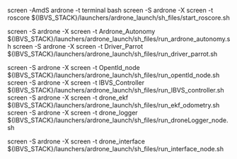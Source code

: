screen -AmdS ardrone -t terminal bash
screen -S    ardrone -X screen -t roscore              ${IBVS_STACK}/launchers/ardrone_launch/sh_files/start_roscore.sh


screen -S    ardrone -X screen -t Ardrone_Autonomy     ${IBVS_STACK}/launchers/ardrone_launch/sh_files/run_ardrone_autonomy.sh
screen -S    ardrone -X screen -t Driver_Parrot        ${IBVS_STACK}/launchers/ardrone_launch/sh_files/run_driver_parrot.sh

screen -S    ardrone -X screen -t Opentld_node	       ${IBVS_STACK}/launchers/ardrone_launch/sh_files/run_opentld_node.sh
screen -S    ardrone -X screen -t IBVS_Controller      ${IBVS_STACK}/launchers/ardrone_launch/sh_files/run_IBVS_controller.sh
screen -S    ardrone -X screen -t drone_ekf            ${IBVS_STACK}/launchers/ardrone_launch/sh_files/run_ekf_odometry.sh
screen -S    ardrone -X screen -t drone_logger         ${IBVS_STACK}/launchers/ardrone_launch/sh_files/run_droneLogger_node.sh

screen -S    ardrone -X screen -t drone_interface      ${IBVS_STACK}/launchers/ardrone_launch/sh_files/run_interface_node.sh

